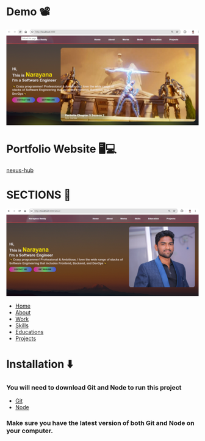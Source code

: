 <h1>Demo 📽</h1>

<img alt="portfolio_webapp" src="https://github.com/Narayana-dev-ai/nexus-hub/blob/main/Portfolio_track_images/HomePage.png"/>

<h1>Portfolio Website 🖥💻</h1>
<a href="https://github.com/Narayana-dev-ai/nexus-hub/blob/main/Portfolio_track_images/20241005125646.mp4">nexus-hub</a>

<h1>SECTIONS 📑</h1>
<img alt="About" src="https://github.com/Narayana-dev-ai/nexus-hub/blob/main/Portfolio_track_images/about.png"/>
<ul>
  <li><a href="https://github.com/Narayana-dev-ai/nexus-hub/blob/main/Portfolio_track_images/HomePage.png" alt="Home">Home</a></li>
  <li><a href="https://github.com/Narayana-dev-ai/nexus-hub/blob/main/Portfolio_track_images/about.png" alt="About">About</a></li>
  <li><a href="https://github.com/Narayana-dev-ai/nexus-hub/blob/main/Portfolio_track_images/Work.png" alt="Work">Work</a></li>
  <li><a href="https://github.com/Narayana-dev-ai/nexus-hub/blob/main/Portfolio_track_images/skill-10-05 131551.png" alt="skills">Skills</a></li>
  <li><a href="https://github.com/Narayana-dev-ai/nexus-hub/blob/main/Portfolio_track_images/Educations.png" alt="Education">Educations</a></li>
  <li><a href="https://github.com/Narayana-dev-ai/nexus-hub/blob/main/Portfolio_track_images/project%20details.png" alt="Projects">Projects</a></li>
</ul>

<h1>Installation ⬇️</h1>
<h3>You will need to download Git and Node to run this project</h3>
<ul>
  <li><a href="https://git-scm.com/downloads">Git</a></li>
  <li><a href="https://nodejs.org/en/download/package-manager">Node</a></li>
</ul>
<h3>Make sure you have the latest version of both Git and Node on your computer.</h3>
